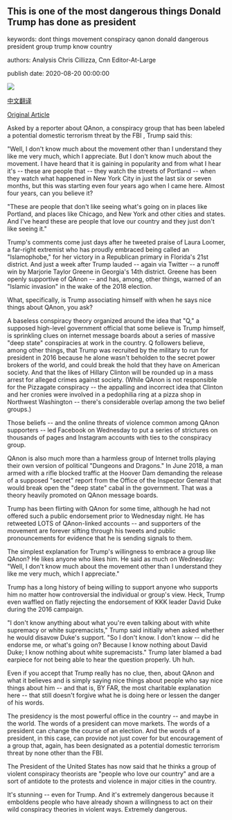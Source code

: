 ## This is one of the most dangerous things Donald Trump has done as president

keywords: dont things movement conspiracy qanon donald dangerous president group trump know country

authors: Analysis Chris Cillizza, Cnn Editor-At-Large

publish date: 2020-08-20 00:00:00

![](https://cdn.cnn.com/cnnnext/dam/assets/200720081404-qanon-shirt-super-tease.jpg)

[中文翻译](This%20is%20one%20of%20the%20most%20dangerous%20things%20Donald%20Trump%20has%20done%20as%20president_zh.md)

[Original Article](https://edition.cnn.com/2020/08/20/politics/donald-trump-qanon/index.html)

Asked by a reporter about QAnon, a conspiracy group that has been labeled a potential domestic terrorism threat by the FBI , Trump said this:

"Well, I don't know much about the movement other than I understand they like me very much, which I appreciate. But I don't know much about the movement. I have heard that it is gaining in popularity and from what I hear it's -- these are people that -- they watch the streets of Portland -- when they watch what happened in New York City in just the last six or seven months, but this was starting even four years ago when I came here. Almost four years, can you believe it?

"These are people that don't like seeing what's going on in places like Portland, and places like Chicago, and New York and other cities and states. And I've heard these are people that love our country and they just don't like seeing it."

Trump's comments come just days after he tweeted praise of Laura Loomer, a far-right extremist who has proudly embraced being called an "Islamophobe," for her victory in a Republican primary in Florida's 21st district. And just a week after Trump lauded -- again via Twitter -- a runoff win by Marjorie Taylor Greene in Georgia's 14th district. Greene has been openly supportive of QAnon -- and has, among, other things, warned of an "Islamic invasion" in the wake of the 2018 election.

What, specifically, is Trump associating himself with when he says nice things about QAnon, you ask?

A baseless conspiracy theory organized around the idea that "Q," a supposed high-level government official that some believe is Trump himself, is sprinkling clues on internet message boards about a series of massive "deep state" conspiracies at work in the country. Q followers believe, among other things, that Trump was recruited by the military to run for president in 2016 because he alone wasn't beholden to the secret power brokers of the world, and could break the hold that they have on American society. And that the likes of Hillary Clinton will be rounded up in a mass arrest for alleged crimes against society. (While QAnon is not responsible for the Pizzagate conspiracy -- the appalling and incorrect idea that Clinton and her cronies were involved in a pedophilia ring at a pizza shop in Northwest Washington -- there's considerable overlap among the two belief groups.)

Those beliefs -- and the online threats of violence common among QAnon supporters -- led Facebook on Wednesday to put a series of strictures on thousands of pages and Instagram accounts with ties to the conspiracy group.

QAnon is also much more than a harmless group of Internet trolls playing their own version of political "Dungeons and Dragons." In June 2018, a man armed with a rifle blocked traffic at the Hoover Dam demanding the release of a supposed "secret" report from the Office of the Inspector General that would break open the "deep state" cabal in the government. That was a theory heavily promoted on QAnon message boards.

Trump has been flirting with QAnon for some time, although he had not offered such a public endorsement prior to Wednesday night. He has retweeted LOTS of QAnon-linked accounts -- and supporters of the movement are forever sifting through his tweets and public pronouncements for evidence that he is sending signals to them.

The simplest explanation for Trump's willingness to embrace a group like QAnon? He likes anyone who likes him. He said as much on Wednesday: "Well, I don't know much about the movement other than I understand they like me very much, which I appreciate."

Trump has a long history of being willing to support anyone who supports him no matter how controversial the individual or group's view. Heck, Trump even waffled on flatly rejecting the endorsement of KKK leader David Duke during the 2016 campaign.

"I don't know anything about what you're even talking about with white supremacy or white supremacists," Trump said initially when asked whether he would disavow Duke's support. "So I don't know. I don't know -- did he endorse me, or what's going on? Because I know nothing about David Duke; I know nothing about white supremacists." Trump later blamed a bad earpiece for not being able to hear the question properly. Uh huh.

Even if you accept that Trump really has no clue, then, about QAnon and what it believes and is simply saying nice things about people who say nice things about him -- and that is, BY FAR, the most charitable explanation here -- that still doesn't forgive what he is doing here or lessen the danger of his words.

The presidency is the most powerful office in the country -- and maybe in the world. The words of a president can move markets. The words of a president can change the course of an election. And the words of a president, in this case, can provide not just cover for but encouragement of a group that, again, has been designated as a potential domestic terrorism threat by none other than the FBI.

The President of the United States has now said that he thinks a group of violent conspiracy theorists are "people who love our country" and are a sort of antidote to the protests and violence in major cities in the country.

It's stunning -- even for Trump. And it's extremely dangerous because it emboldens people who have already shown a willingness to act on their wild conspiracy theories in violent ways. Extremely dangerous.